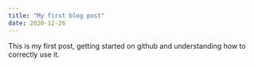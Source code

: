 ```yaml
---
title: "My first blog post"
date: 2020-12-26
---
```



This is my first post, getting started on github and understanding how to correctly use it. 
